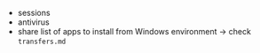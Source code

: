 * sessions
* antivirus
* share list of apps to install from Windows environment -> check `transfers.md`
